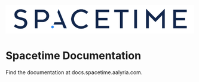 ![Spacetime logo](/assets/spacetime-wordmark.png)

# Spacetime Documentation
Find the documentation at docs.spacetime.aalyria.com.
